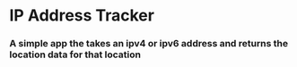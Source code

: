 # IP Address Tracker

### A simple app the takes an ipv4 or ipv6 address and returns the location data for that location

